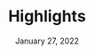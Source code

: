 ---
layout: proto/highlights
categories: [prototype, highlight]
title: Highlights
type: [sub-nav-item, prototype]
permalink: /prototype/highlights/
description: Highlights page
date: "January 27, 2022"
hero-image: https://via.placeholder.com/1200x300
intro-text: Summary text to add in hero – 140 characters max – temp incididunt ut labore et dolore magna aliqua. Interdum velit euismod in pellentesque. Libero justo laoreet sit amet cursus.
body-text: Lorem ipsum dolor sit amet, consectetur adipiscing elit, sed do eiusmod tempor incididunt ut labore et dolore magna aliqua. Interdum velit euismod in pellentesque. Libero justo laoreet sit amet cursus. Purus semper eget duis at tellus. Nisl vel pretium lectus quam id leo in vitae turpis. Sed risus pretium quam vulputate dignissim suspendisse in. Lacinia quis vel eros donec ac. Neque volutpat ac tincidunt vitae semper quis lectus nulla at. Odio ut enim blandit volutpat. Sed pulvinar proin gravida hendrerit. Lorem ipsum dolor sit amet, consectetur adipiscing elit, sed do eiusmod tempor incididunt ut labore et dolore magna aliqua. Interdum velit euismod in pellentesque. Libero justo laoreet sit amet cursus. Purus semper eget duis at tellus. Nisl vel pretium lectus quam id leo in vitae turpis. Sed risus pretium quam vulputate dignissim suspendisse in. Lacinia quis vel eros donec ac. Neque volutpat ac tincidunt vitae semper quis lectus nulla at. Odio ut enim blandit volutpat. Sed pulvinar proin gravida hendrerit.
accordion:
  - title: Topic
    content: Filters
  - title: Agency
    content: Filters
  - title: Region
    content: Filters
  - title: Year
    content: Filters
highlights:
  - title: Improving monitoring of forest carbon stocks
    tags: Observations
    url: https://globalchange.netlify.app/prototype/highlights-details/
    img: https://via.placeholder.com/220
    content: SilvaCarbon leverages state-of-the-art science and technology to advance the generation and use of information in managing forest and terrestrial carbon.
    link: Read More
  - title: Tracking the impacts of climate change on agriculture
    tags: Agriculture & Food
    url: https://globalchange.netlify.app/prototype/highlights-details/
    content: The recent USDA Climate Change Indicators for Agriculture report provides national, regional, and local information to support effective decision-making by U.S. agricultural producers, resource managers, policy makers, and other users.[1]...
    link: Read More
  - title: Communicating climate change
    tags: Indicators
    url: https://globalchange.netlify.app/prototype/highlights-details/
    img: https://via.placeholder.com/220
    content: Climate indicators show trends over time in important aspects of our environment, such as greenhouse gas levels in the atmosphere and the start of spring each year. Indicators are based on long-term, consistently collected data and can be used to assess risks and vulnerabilities from a changing climate and to inform response actions. IndIWG developed an interagency web platform for...
    link: Read More
  - title: Understanding climate change refugia
    tags: Ecosystems & Biodiversity
    url: https://globalchange.netlify.app/prototype/highlights-details/
    img: https://via.placeholder.com/220
    content: An increasingly important climate change adaptation strategy is to focus conservation on climate change refugia, or areas that are relatively buffered from contemporary climate change. Protection and management of climate change refugia can help shelter native species and ecosystems from current climate change impacts and provide longer-term havens that protect valued ecological and sociocultural resources. The U.S. Geological Survey and EPA,...
    link: Read More
  - title: Informing agricultural operations
    tags: Data & Tools
    url: https://globalchange.netlify.app/prototype/highlights-details/
    img: https://via.placeholder.com/220
    content: Soil moisture data are used to plan crop planting, forecast yields, track droughts or floods, and improve weather forecasts, and can also be used to track changing conditions for U.S. agriculture over time. A new tool developed by USDA makes soil moisture data from NASA available to farmers, researchers, and other users.
    link: Read More
  - title: Co-designing climate change adaptation strategies with land managers
    tags: Ecosystems & Biodiversity
    url: https://globalchange.netlify.app/prototype/highlights-details/
    content: Climate change increases uncertainty about future conditions affecting land and natural resources, creating new challenges for land managers working to sustain healthy ecosystems and ecosystem services. In 2020, the Northern Institute of Applied Climate Science (NIACS) and the USDA Northern Forests Climate Hub worked side-by-side with land managers to advance regionally specific climate change adaptation strategies. The NIACS...
    link: Read More
---